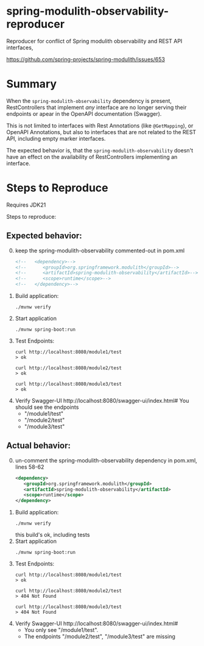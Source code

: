 # spring-modulith-observability-reproducer
Reproducer for conflict of Spring modulith observability and REST API interfaces,

https://github.com/spring-projects/spring-modulith/issues/653

# Summary

When the `spring-modulith-observability` dependency is present, 
RestControllers that implement _any_ interface are no longer serving their endpoints
or apear in the OpenAPI documentation (Swagger).

This is not limited to interfaces with Rest Annotations (like `@GetMapping`), or
OpenAPI Annotations, but also to interfaces that are not related to the REST API, including
empty marker interfaces.

The expected behavior is, that the  `spring-modulith-observability` doesn't have 
an effect on the availability of RestControllers implementing an interface.

# Steps to Reproduce
Requires JDK21

Steps to reproduce:

## Expected behavior:

0. keep the spring-modulith-observability commented-out in pom.xml
   ```xml
   <!--   <dependency>-->
   <!--      <groupId>org.springframework.modulith</groupId>-->
   <!--      <artifactId>spring-modulith-observability</artifactId>-->
   <!--      <scope>runtime</scope>-->
   <!--   </dependency>-->
   ```
1. Build application:
   ```
   ./mvnw verify
   ```
2. Start application
   ```
   ./mvnw spring-boot:run
   ```
3. Test Endpoints:
    ```
    curl http://localhost:8080/module1/test
    > ok
    
    curl http://localhost:8080/module2/test
    > ok
   
    curl http://localhost:8080/module3/test
    > ok
    ``` 
4. Verify Swagger-UI
   http://localhost:8080/swagger-ui/index.html#
   You should see the endpoints 
   - "/module1/test"
   - "/module2/test"
   - "/module3/test"

## Actual behavior:

0. un-comment the spring-modulith-observability dependency in pom.xml, lines 58-62
   ```xml
   <dependency>
      <groupId>org.springframework.modulith</groupId>
      <artifactId>spring-modulith-observability</artifactId>
      <scope>runtime</scope>
   </dependency>
   ```
1. Build application:
    ```
    ./mvnw verify
    ```
   this build's ok, including tests
2. Start application
   ```
   ./mvnw spring-boot:run
   ```
3. Test Endpoints:
    ```
    curl http://localhost:8080/module1/test
    > ok
    
    curl http://localhost:8080/module2/test
    > 404 Not Found
   
    curl http://localhost:8080/module3/test
    > 404 Not Found
    ``` 
4. Verify Swagger-UI
   http://localhost:8080/swagger-ui/index.html#
   - You only see "/module1/test".
   - The endpoints "/module2/test", "/module3/test" are missing